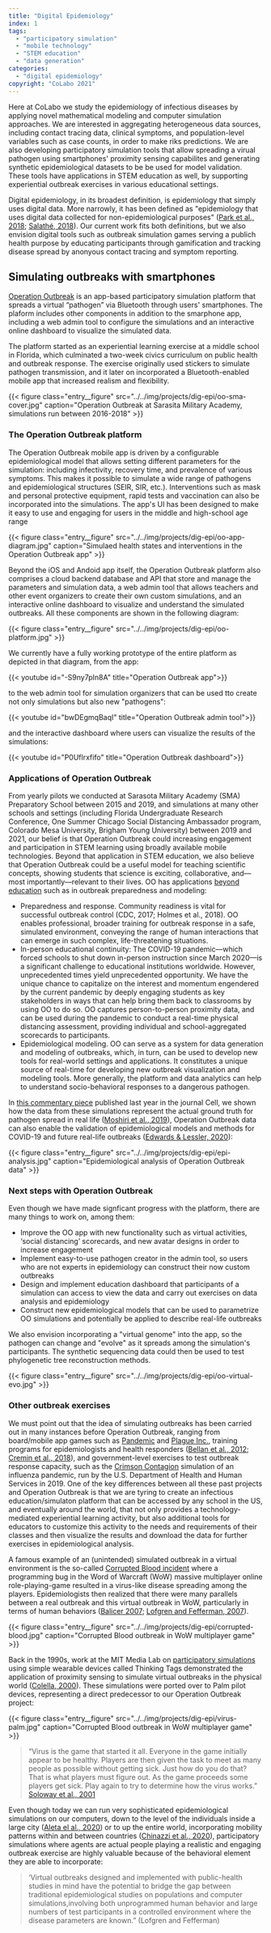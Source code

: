 ```yaml
---
title: "Digital Epidemiology"
index: 1
tags:  
  - "participatory simulation"
  - "mobile technology"
  - "STEM education"
  - "data generation"  
categories:
  - "digital epidemiology"
copyright: "CoLabo 2021"
---
```


Here at CoLabo we study the epidemiology of infectious diseases by applying novel mathematical modeling and computer simulation approaches. We are interested in aggregating heterogeneous data sources, including contact tracing data, clinical symptoms, and population-level variables such as case counts, in order to make riks predictions. We are also developing participatory simulation tools that allow spreading a virual pathogen using smartphones' proximity sensing capabilites and generating synthetic epidemiological datasets to be be used for model validation. These tools have applications in STEM education as well, by supporting experiential outbreak exercises in various educational settings.

<!--more-->

Digital epidemiology, in its broadest definition, is epidemiology that simply uses digital data. More narrowly, it has been defined as "epidemiology that uses digital data collected for non-epidemiological purposes" ([Park et al., 2018](https://www.ncbi.nlm.nih.gov/pmc/articles/PMC6230537/); [Salathé, 2018](https://www.ncbi.nlm.nih.gov/pmc/articles/PMC5754279/)). Our current work fits both definitions, but we also envision digital tools such as outbreak simulation games serving a publich health purpose by educating participants through gamification and tracking disease spread by anonyous contact tracing and symptom reporting.

## Simulating outbreaks with smartphones

[Operation Outbreak](https://operationoutbreak.org/) is an app-based participatory simulation platform that spreads a virtual “pathogen” via Bluetooth through users' smartphones. The plaform includes other components in addition to the smarphone app, including a web admin tool to configure the simulations and an interactive online dashboard to visualize the simulated data. 

The platform started as an experiential learning exercise at a middle school in Florida, which culminated a two-week civics curriculum on public health and outbreak response. The exercise originally used stickers to simulate pathogen transmission, and it later on incorporated a Bluetooth-enabled mobile app that increased realism and flexibility.

{{< figure class="entry__figure" src="../../img/projects/dig-epi/oo-sma-cover.jpg" caption="Operation Outbreak at Sarasita Military Academy, simulations run between 2016-2018" >}}

### The Operation Outbreak platform

The Operation Outbreak mobile app is driven by a configurable epidemiological model that allows setting different parameters for the simulation: including infectivity, recovery time, and prevalence of various symptoms. This makes it possible to simulate a wide range of pathogens and epidemiological structures (SEIR, SIR, etc.). Interventions such as mask and personal protective equipment, rapid tests and vaccination can also be incorporated into the simulations. The app's UI has been designed to make it easy to use and engaging for users in the middle and high-school age range

{{< figure class="entry__figure" src="../../img/projects/dig-epi/oo-app-diagram.jpg" caption="Simulaed health states and interventions in the Operation Outbreak app" >}}

Beyond the iOS and Andoid app itself, the Operation Outbreak platform also comprises a cloud backend database and API that store and manage the parameters and simulation data, a web admin tool that allows teachers and other event organizers to create their own custom simulations, and an interactive online dashboard to visualize and understand the simulated outbreaks. All these components are shown in the following diagram:

{{< figure class="entry__figure" src="../../img/projects/dig-epi/oo-platform.jpg" >}}

We currently have a fully working prototype of the entire platform as depicted in that diagram, from the app:

{{< youtube id="-S9ny7pIn8A" title="Operation Outbreak app">}}

to the web admin tool for simulation organizers that can be used tto create not only simulations but also new "pathogens":

{{< youtube id="bwDEgmqBaqI" title="Operation Outbreak admin tool">}}

and the interactive dashboard where users can visualize the results of the simulations:

{{< youtube id="P0Uflrxfifo" title="Operation Outbreak dashboard">}}

### Applications of Operation Outbreak

From yearly pilots we conducted at Sarasota Military Academy (SMA) Preparatory School between 2015 and 2019, and simulations at many other schools and settings (including Florida Undergraduate Research Conference, One Summer Chicago Social Distancing Ambassador program, Colorado Mesa University, Brigham Young University) between 2019 and 2021, our belief is that Operation Outbreak could increasing engagement and participation in STEM learning using broadly available mobile technologies. Beyond that application in STEM education, we also believe that Operation Outbreak could be a useful model for teaching scientific concepts, showing students that science is exciting, collaborative, and––most importantly––relevant to their lives. OO has applications [beyond education](https://www.wired.com/story/opinion-disease-simulation/) such as in outbreak preparedness and modeling:
* Preparedness and response. Community readiness is vital for successful outbreak control (CDC, 2017; Holmes et al., 2018). OO enables professional, broader training for outbreak response in a safe, simulated environment, conveying the range of human interactions that can emerge in such complex, life-threatening situations. 
* In-person educational continuity: The COVID-19 pandemic––which forced schools to shut down in-person instruction since March 2020––is a significant challenge to educational institutions worldwide. However, unprecedented times yield unprecedented opportunity. We have the unique chance to capitalize on the interest and momentum engendered by the current pandemic by deeply engaging students as key stakeholders in ways that can help bring them back to classrooms by using OO to do so. OO captures person-to-person proximity data, and can be used during the pandemic to conduct a real-time physical distancing assessment, providing individual and school-aggregated scorecards to participants.
* Epidemiological modeling. OO can serve as a system for data generation and modeling of outbreaks, which, in turn, can be used to develop new tools for real-world settings and applications. It constitutes a unique source of real-time for developing new outbreak visualization and modeling tools. More generally, the platform and data analytics can help to understand socio-behavioral responses to a dangerous pathogen.

In [this commentary piece](https://www.cell.com/cell/fulltext/S0092-8674(20)31084-9) published last year in the journal Cell, we shown how the data from these simulations represent the actual ground truth for pathogen spread in real life ([Moshiri et al., 2019](https://academic.oup.com/bioinformatics/article/35/11/1852/5161084)), Operation Outbreak data can also enable the validation of epidemiological models and methods for COVID-19 and future real-life outbreaks ([Edwards & Lessler, 2020](https://academic.oup.com/aje/article/190/1/17/5874603)):

{{< figure class="entry__figure" src="../../img/projects/dig-epi/epi-analysis.jpg" caption="Epidemiological analysis of Operation Outbreak data" >}}

### Next steps with Operation Outbreak

Even though we have made signficant progress with the platform, there are many things to work on, among them:

* Improve the OO app with new functionality such as virtual activities, ‘social distancing’ scorecards, and new avatar designs in order to increase engagement
* Implement easy-to-use pathogen creator in the admin tool, so users who are not experts in epidemiology can construct their now custom outbreaks
* Design and implement education dashboard that participants of a simulation can access to view the data and carry out exercises on data analysis and epidemiology
* Construct new epidemiological models that can be used to parametrize OO simulations and potentially be applied to describe real-life outbreaks

We also envision incorporating a "virtual genome" into the app, so the pathogen can change and "evolve" as it spreads among the simulation's participants. The synthetic sequencing data could then be used to test phylogenetic tree reconstruction methods.

{{< figure class="entry__figure" src="../../img/projects/dig-epi/oo-virtual-evo.jpg" >}}

### Other outbreak exercises

We must point out that the idea of simulating outbreaks has been carried out in many instances before Operation Outbreak, ranging from board/mobile app games such as [Pandemic](https://en.wikipedia.org/wiki/Pandemic_(board_game)) and [Plague Inc.](https://en.wikipedia.org/wiki/Plague_Inc.), training programs for epidemiologists and health responders ([Bellan et al., 2012](https://journals.plos.org/plosbiology/article?id=10.1371/journal.pbio.1001295); [Cremin et al., 2018](https://www.sciencedirect.com/science/article/pii/S1755436517300920)), and government-level exercises to test outbreak response capacity, such as the [Crimson Contagion](https://en.wikipedia.org/wiki/Crimson_Contagion) simulation of an influenza pandemic, run by the U.S. Department of Health and Human Services in 2019. One of the key differences between all these past projects and Operation Outbreak is that we are tyring to create an infectious education/simulaton platform that can be accessed by any school in the US, and eventually around the world, that not only provides a technology-mediated experiential learning activity, but also additional tools for educators to customize this activity to the needs and requirements of their classes and then visualize the results and download the data for further exercises in epidemiological analysis.

A famous example of an (unintended) simulated outbreak in a virtual environment is the so-called [Corrupted Blood incident](https://en.wikipedia.org/wiki/Corrupted_Blood_incident) where a programming bug in the Word of Warcraft (WoW) massive multiplayer online role-playing-game resulted in a virus-like disease spreading among the players. Epidemiologists then realized that there were many parallels between a real outbreak and this virtual outbreak in WoW, particularly in terms of human behaviors ([Balicer 2007](https://journals.lww.com/epidem/fulltext/2007/03000/modeling_infectious_diseases_dissemination_through.15.aspx); [Lofgren and Fefferman, 2007](https://www.thelancet.com/journals/laninf/article/PIIS1473-3099(07)70212-8/fulltext)).

{{< figure class="entry__figure" src="../../img/projects/dig-epi/corrupted-blood.jpg" caption="Corrupted Blood outbreak in WoW multiplayer game" >}}

Back in the 1990s, work at the MIT Media Lab on [participatory simulations](http://alumni.media.mit.edu/~vanessa/part-sims/) using simple wearable devices called Thinking Tags demonstrated the application of proximity sensing to simulate virtual outbreaks in the physical world ([Colella, 2000](https://www.tandfonline.com/doi/abs/10.1207/S15327809JLS0904_4)). These simulations were ported over to Palm pilot devices, representing a direct predecessor to our Operation Outbreak project:

{{< figure class="entry__figure" src="../../img/projects/dig-epi/virus-palm.jpg" caption="Corrupted Blood outbreak in WoW multiplayer game" >}}

> “Virus is the game that started it all. Everyone in the game initially appear to be healthy. Players are then given the task to meet as many people as possible without getting sick. Just how do you do that? That is what players must figure out. As the game proceeds some players get sick. Play again to try to determine how the virus works.” [Soloway et al., 2001](https://www.researchgate.net/publication/220426399_Handheld_Devices_are_Ready-At-Hand)

Even though today we can run very sophisticated epidemiological simulations on our computers, down to the level of the individuals inside a large city ([Aleta el al., 2020](https://www.nature.com/articles/s41562-020-0931-9)) or to up the entire world, incorporating mobility patterns within and between countries ([Chinazzi et al., 2020](https://science.sciencemag.org/content/368/6489/395)), participatory simulations where agents are actual people playing a realistic and engaging outbreak exercise are highly valuable because of the behavioral element they are able to incorporate:

> ‘Virtual outbreaks designed and implemented with public-health studies in mind have the potential to bridge the gap between traditional epidemiological studies on populations and computer simulations,involving both unprogrammed human behavior and large numbers of test participants in a controlled environment where the disease parameters are known.” (Lofgren and Fefferman)

